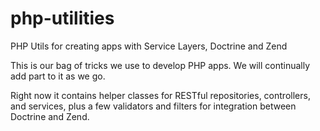 php-utilities
=============

PHP Utils for creating apps with Service Layers, Doctrine and Zend

This is our bag of tricks we use to develop PHP apps. We will continually add part to it as we go.

Right now it contains helper classes for RESTful repositories, controllers, and services, plus a few validators and filters for integration between Doctrine and Zend.
